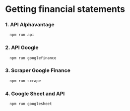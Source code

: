 # Getting financial statements

### 1. API Alphavantage

```bash
  npm run api
```

### 2. API Google

```bash
  npm run googlefinance
```

### 3. Scraper Google Finance

```bash
  npm run scrape
```

### 4. Google Sheet and API

```bash
  npm run googlesheet
```
